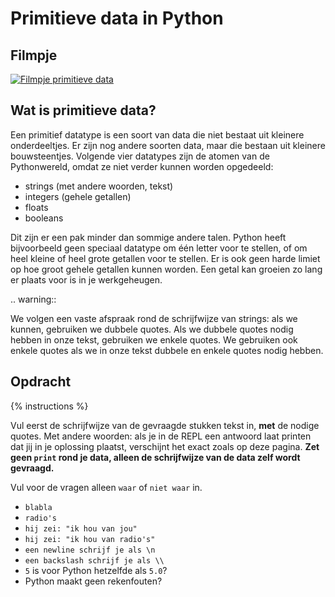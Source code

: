 # Primitieve data in Python

## Filmpje
[![Filmpje primitieve data](https://i9.ytimg.com/vi/EuqAPuhXzOw/mq1.jpg?sqp=CNS-7fMF&rs=AOn4CLCU35qtJl5RVw7p8SxAfnXSBUswVA)](https://youtu.be/EuqAPuhXzOw)

## Wat is primitieve data?

Een primitief datatype is een soort van data die niet bestaat uit kleinere onderdeeltjes. Er zijn nog andere soorten data, maar die bestaan uit kleinere bouwsteentjes. Volgende vier datatypes zijn de atomen van de Pythonwereld, omdat ze niet verder kunnen worden opgedeeld:

* strings (met andere woorden, tekst)
* integers (gehele getallen)
* floats
* booleans

Dit zijn er een pak minder dan sommige andere talen. Python heeft bijvoorbeeld geen speciaal datatype om één letter voor te stellen, of om heel kleine of heel grote getallen voor te stellen. Er is ook geen harde limiet op hoe groot gehele getallen kunnen worden. Een getal kan groeien zo lang er plaats voor is in je werkgeheugen.

.. warning::

   We volgen een vaste afspraak rond de schrijfwijze van strings: als we kunnen, gebruiken we dubbele quotes. Als we dubbele quotes nodig hebben in onze tekst, gebruiken we enkele quotes. We gebruiken ook enkele quotes als we in onze tekst dubbele en enkele quotes nodig hebben.

## Opdracht
{% instructions %}

Vul eerst de schrijfwijze van de gevraagde stukken tekst in, **met** de nodige quotes. Met andere woorden: als je in de REPL een antwoord laat printen dat jij in je oplossing plaatst, verschijnt het exact zoals op deze pagina. **Zet geen `print` rond je data, alleen de schrijfwijze van de data zelf wordt gevraagd.**

Vul voor de vragen alleen `waar` of `niet waar` in.

* `blabla`
* `radio's`
* `hij zei: "ik hou van jou"`
* `hij zei: "ik hou van radio's"`
* `een newline schrijf je als \n`
* `een backslash schrijf je als \\`
* `5` is voor Python hetzelfde als `5.0`?
* Python maakt geen rekenfouten?
